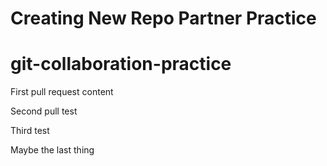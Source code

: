 # Creating New Repo Partner Practice
# git-collaboration-practice

First pull request content

Second pull test

Third test

Maybe the last thing